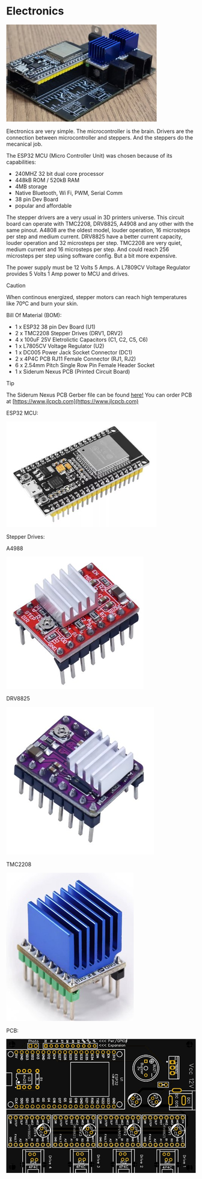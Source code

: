 # Electronics

![](https://github.com/amjorge1972/Siderum-Nexus/blob/main/electronics/img/All.jpg)

Electronics are very simple. The microcontroller is the brain. Drivers are the connection between microcontroller and steppers. And the steppers do the mecanical job. 

The ESP32 MCU (Micro Controller Unit) was chosen because of its capabilities:
- 240MHZ 32 bit dual core processor
- 448kB ROM / 520kB RAM
- 4MB storage
- Native Bluetooth, Wi Fi, PWM, Serial Comm
- 38 pin Dev Board
- popular and affordable

The stepper drivers are a very usual in 3D printers universe. This circuit board can operate with TMC2208, DRV8825, A4908 and any other with the same pinout.
A4808 are the oldest model, louder operation, 16 microsteps per step and medium current.
DRV8825 have a better current capacity, louder operation and 32 microsteps per step.
TMC2208 are very quiet, medium current and 16 microsteps per step. And could reach 256 microsteps per step using software config. But a bit more expensive.

The power supply must be 12 Volts 5 Amps. A L7809CV Voltage Regulator provides 5 Volts 1 Amp power to MCU and drives.

> [!CAUTION]
> When continous energized, stepper motors can reach high temperatures like 70ºC and burn your skin.

Bill Of Material (BOM):
- 1 x ESP32 38 pin Dev Board (U1)
- 2 x TMC2208 Stepper Drives (DRV1, DRV2)
- 4 x 100uF 25V Eletrolictic Capacitors (C1, C2, C5, C6)
- 1 x L7805CV Voltage Regulator (U2)
- 1 x DC005 Power Jack Socket Connector (DC1)
- 2 x 4P4C PCB RJ11 Female Connector (RJ1, RJ2)
- 6 x 2.54mm Pitch Single Row Pin Female Header Socket
- 1 x Siderum Nexus PCB (Printed Circuit Board)



>[!Tip]
>The Siderum Nexus PCB Gerber file can be found [here!](https://github.com/amjorge1972/Siderum-Nexus/edit/main/electronics/Siderum-Nexus_PCB_Gerber.zip)
>You can order PCB at [https://www.jlcpcb.com](https://www.jlcpcb.com)






ESP32 MCU:

![](https://github.com/amjorge1972/Siderum-Nexus/blob/main/electronics/img/ESP32.jpg)

Stepper Drives:

A4988

![](https://github.com/amjorge1972/Siderum-Nexus/blob/main/electronics/img/A4988.jpg)

DRV8825

![](https://github.com/amjorge1972/Siderum-Nexus/blob/main/electronics/img/DRV8825.jpg)

TMC2208

![](https://github.com/amjorge1972/Siderum-Nexus/blob/main/electronics/img/TMC2208.jpg)

PCB:

![](https://github.com/amjorge1972/Siderum-Nexus/blob/main/electronics/img/PCB2.jpg)






 
